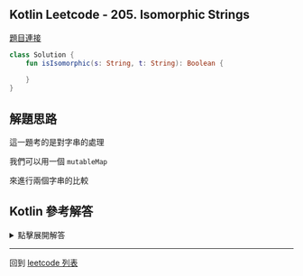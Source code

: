 ## Kotlin Leetcode - 205. Isomorphic Strings

[題目連接](https://leetcode.com/problems/isomorphic-strings/)

```kotlin
class Solution {
    fun isIsomorphic(s: String, t: String): Boolean {
        
    }
}
```

## 解題思路

這一題考的是對字串的處理

我們可以用一個 `mutableMap`

來進行兩個字串的比較

## Kotlin 參考解答

<details>
  <summary markdown='span'>點擊展開解答</summary>


```kotlin
class Solution {
    fun isIsomorphic(s: String, t: String): Boolean {
        if (s.toSet().size != t.toSet().size) {
            return false
        }
        val map = mutableMapOf<Char, Char>()
        for (i in s.indices) {
            if (!map.containsKey(s[i])) {
                map[s[i]] = t[i]
            } else if (map[s[i]] != t[i]) {
                return false
            }
        }
        return true
    }
}
```

或者將裡面的 `if-else-if` 改用 `when`

```kotlin
class Solution {
    fun isIsomorphic(s: String, t: String): Boolean {
        if (s.toSet().size != t.toSet().size) {
            return false
        }
        val map = mutableMapOf<Char, Char>()
        label@for (i in s.indices) {
            when {
                !map.containsKey(s[i]) -> map[s[i]] = t[i]
                map[s[i]] != t[i] -> return false
                else -> continue@label
            }
        }
        return true
    }
}
```

</details>

------

回到 [leetcode 列表](index.md)


